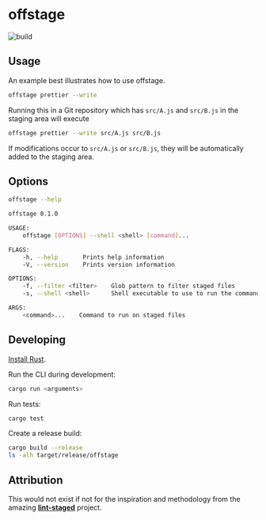 # offstage

![build](https://github.com/tjni/offstage/workflows/build/badge.svg)

## Usage

An example best illustrates how to use offstage.

```sh
offstage prettier --write
```

Running this in a Git repository which has `src/A.js` and `src/B.js` in the
staging area will execute

```sh
offstage prettier --write src/A.js src/B.js
```

If modifications occur to `src/A.js` or `src/B.js`, they will be automatically
added to the staging area.

## Options

```sh
offstage --help

offstage 0.1.0

USAGE:
    offstage [OPTIONS] --shell <shell> [command]...

FLAGS:
    -h, --help       Prints help information
    -V, --version    Prints version information

OPTIONS:
    -f, --filter <filter>    Glob pattern to filter staged files
    -s, --shell <shell>      Shell executable to use to run the command [env: SHELL=/usr/bin/fish]

ARGS:
    <command>...    Command to run on staged files
```

## Developing

[Install Rust](https://www.rust-lang.org/learn/get-started).

Run the CLI during development:

```sh
cargo run <arguments>
```

Run tests:

```sh
cargo test
```

Create a release build:

```sh
cargo build --release
ls -alh target/release/offstage
```

## Attribution

This would not exist if not for the inspiration and methodology from the amazing
<b>[lint-staged](https://github.com/okonet/lint-staged)</b> project.
